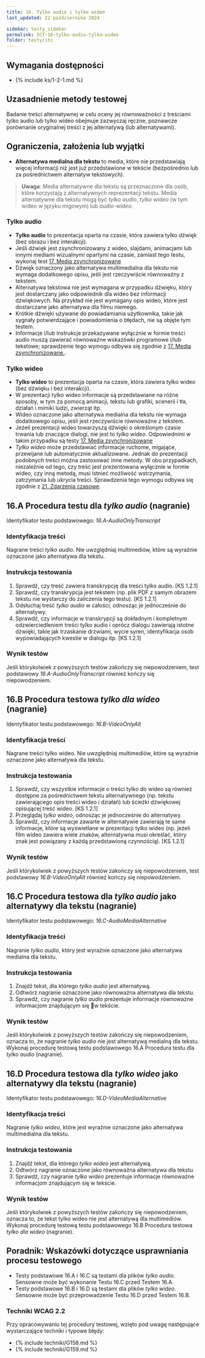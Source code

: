```yaml
---
title: 16. Tylko audio i tylko wideo
last_updated: 22 października 2024

sidebar: testy_sidebar
permalink: ICT-16-tylko-audio-tylko-wideo
folder: testy/itc
---
```


## Wymagania dostępności
- {% include ks/1-2-1.md %}

## Uzasadnienie metody testowej
Badanie treści alternatywnej w celu oceny jej równoważności z treściami tylko audio lub tylko wideo obejmuje zazwyczaj ręczne, poznawcze porównanie oryginalnej treści z jej alternatywą (lub alternatywami).

## Ograniczenia, założenia lub wyjątki

-   **Alternatywa medialna dla tekstu** to media, które nie przedstawiają więcej informacji niż jest już przedstawione w tekście (bezpośrednio lub za pośrednictwem alternatyw tekstowych). 

> **Uwaga**: Media alternatywne dla tekstu są przeznaczone dla osób, które korzystają z alternatywnych reprezentacji tekstu. Media alternatywne dla tekstu mogą być _tylko audio_, _tylko wideo_ (w tym wideo w języku migowym) lub _audio-wideo_.

### Tylko audio
-   **Tylko audio** to prezentacja oparta na czasie, która zawiera tylko dźwięk (bez obrazu i bez interakcji).
-   Jeśli dźwięk jest zsynchronizowany z wideo, slajdami, animacjami lub innymi mediami wizualnymi opartymi na czasie, zamiast tego testu, wykonaj test [17. Media zsynchronizowane](ICT_17_media-zsynchronizowane)
-   Dźwięk oznaczony jako alternatywa multimedialna dla tekstu nie wymaga dodatkowego opisu, jeśli jest rzeczywiście równoważny z tekstem.
-   Alternatywa tekstowa nie jest wymagana w przypadku dźwięku, który jest dostarczany jako odpowiednik dla wideo bez informacji dźwiękowych. Na przykład nie jest wymagany opis wideo, które jest dostarczane jako alternatywa dla filmu niemego.
-   Krótkie dźwięki używane do powiadamiania użytkownika, takie jak sygnały potwierdzające i powiadomienia o błędach, nie są objęte tym testem.
-   Informacje i/lub instrukcje przekazywane wyłącznie w formie treści audio muszą zawierać równoważne wskazówki programowe i/lub tekstowe; sprawdzenie tego wymogu odbywa się zgodnie z [17. Media zsynchronizowane.](ICT_17_media-zsynchronizowane).

### Tylko wideo
-   **Tylko wideo** to prezentacja oparta na czasie, która zawiera tylko wideo (bez dźwięku i bez interakcji).
-   W prezentacji tylko wideo informacje są przedstawiane na różne sposoby, w tym za pomocą animacji, tekstu lub grafiki, scenerii i tła, działań i mimiki ludzi, zwierząt itp.
-   Wideo oznaczone jako alternatywa medialna dla tekstu nie wymaga dodatkowego opisu, jeśli jest rzeczywiście równoważne z tekstem.
-   Jeżeli prezentacji wideo towarzyszą dźwięki o określonym czasie trwania lub znaczące dialogi, nie jest to _tylko wideo_. Odpowiednimi w takim przypadku są testy [17. Media zsynchronizowane](ICT_17_media-zsynchronizowane)
-   _Tylko wideo_ może przedstawiać informacje ruchome, migające, przewijane lub automatycznie aktualizowane. Jednak do prezentacji podobnych treści można zastosować inne metody. W obu przypadkach, niezależnie od tego, czy treść jest prezentowana wyłącznie w formie wideo, czy inną metodą, musi istnieć możliwość wstrzymania, zatrzymania lub ukrycia treści. Sprawdzenia tego wymogu odbywa się zgodnie z [21. Zdarzenia czasowe](ICT_21_limity-czasu).

## 16.A Procedura testu dla _tylko audio_ (nagranie)
Identyfikator testu podstawowego: _16.A-AudioOnlyTranscript_

### Identyfikacja treści
Nagrane treści _tylko audio_. Nie uwzględniaj multimediów, które są wyraźnie oznaczone jako alternatywa dla tekstu.

### Instrukcja testowania
1.  Sprawdź, czy treść zawiera transkrypcję dla treści tylko audio. [KS 1.2.1]
2.  Sprawdź, czy transkrypcja jest tekstem (np. plik PDF z samym obrazem tekstu nie wystarczy do zaliczenia tego testu). [KS 1.2.1]
3.  Odsłuchaj treść _tylko audio_ w całości, odnosząc je jednocześnie do alternatywy.
4.  Sprawdź, czy informacje w transkrypcji są dokładnym i kompletnym odzwierciedleniem treści tylko audio i  oprócz dialogu zawierają istotne dźwięki, takie jak trzaskanie drzwiami, wycie syren, identyfikacja osób wypowiadających kwestie w dialogu itp. [KS 1.2.1]

### Wynik testów
Jeśli którykolwiek z powyższych testów zakończy się niepowodzeniem, test podstawowy _16.A-AudioOnlyTranscript_ również kończy się niepowodzeniem.

## 16.B Procedura testowa _tylko dla wideo_ (nagranie)
Identyfikator testu podstawowego: _16.B-VideoOnlyAlt_

### Identyfikacja treści
Nagrane treści tylko wideo. Nie uwzględniaj multimediów, które są wyraźnie oznaczone jako alternatywa dla tekstu.

### Instrukcja testowania
1.  Sprawdź, czy wszystkie informacje o treści tylko do wideo są również dostępne za pośrednictwem tekstu alternatywnego (np. tekstu zawierającego opis treści wideo i działań) lub ścieżki dźwiękowej opisującej treść wideo. [KS 1.2.1]
2.  Przeglądaj _tylko wideo_, odnosząc je jednocześnie do alternatywy.
3.  Sprawdź, czy informacje zawarte w alternatywie zawierają te same informacje, które są wyświetlane w prezentacji tylko wideo (np. jeżeli film wideo zawiera wiele znaków, alternatywna musi określać, który znak jest powiązany z każdą przedstawioną czynnością). [KS 1.2.1]

### Wynik testów
Jeśli którykolwiek z powyższych testów zakończy się niepowodzeniem, test podstawowy _16.B-VideoOnlyAlt_ również kończy się niepowodzeniem.

## 16.C Procedura testowa dla _tylko audio_ jako alternatywy dla tekstu (nagranie)
Identyfikator testu podstawowego: _16.C-AudioMediaAlternative_

### Identyfikacja treści
Nagranie _tylko audio_, który jest wyraźnie oznaczone jako alternatywa medialna dla tekstu.

### Instrukcja testowania
1.	Znajdź tekst, dla którego _tylko audio_ jest alternatywą.
2.	Odtwórz nagranie oznaczone jako równoważna alternatywa dla tekstu.
3.	Sprawdź, czy nagranie _tylko audio_  prezentuje informacje równoważne informacjom znajdującym się w&nbsp;tekście.

### Wynik testów
Jeśli którykolwiek z powyższych testów zakończy się niepowodzeniem, oznacza to, że nagranie _tylko audio_ nie jest alternatywą medialną dla tekstu. Wykonaj procedurę testową testu podstawowego 16.A Procedura testu dla _tylko audio_ (nagranie).

## 16.D Procedura testowa dla _tylko wideo_ jako alternatywy dla tekstu (nagranie)
Identyfikator testu podstawowego: _16.D-VideoMediaAlternative_

### Identyfikacja treści
Nagranie _tylko wideo_, które jest wyraźnie oznaczone jako alternatywa multimedialna dla tekstu.

### Instrukcja testowania
1.	Znajdź tekst, dla którego _tylko wideo_ jest alternatywą.
2.	Odtwórz nagranie oznaczone jako równoważna alternatywa dla tekstu.
3.	Sprawdź, czy nagranie _tylko wideo_ prezentuje informacje równoważne informacjom znajdującym się w&nbsp;tekście.

### Wynik testów
Jeśli którykolwiek z powyższych testów zakończy się niepowodzeniem, oznacza to, że tekst tylko wideo nie jest alternatywą dla multimediów. Wykonaj procedurę testową testu podstawowego 16.B Procedura testowa _tylko dla wideo_ (nagranie).

##  Poradnik: Wskazówki dotyczące usprawniania procesu testowego
-   Testy podstawowe 16.A i 16.C są testami dla plików _tylko audio_. Sensowne może być wykonanie Testu 16.C przed Testem 16.A.
-   Testy podstawowe 16.B i 16.D są testami dla plików _tylko wideo_. Sensowne może być przeprowadzenie Testu 16.D przed Testem 16.B.

### Techniki WCAG 2.2
Przy opracowywaniu tej procedury testowej, wzięto pod uwagę następujące wystarczające techniki i typowe błędy:

- {% include techniki/G158.md %}
- {% include techniki/G159.md %}